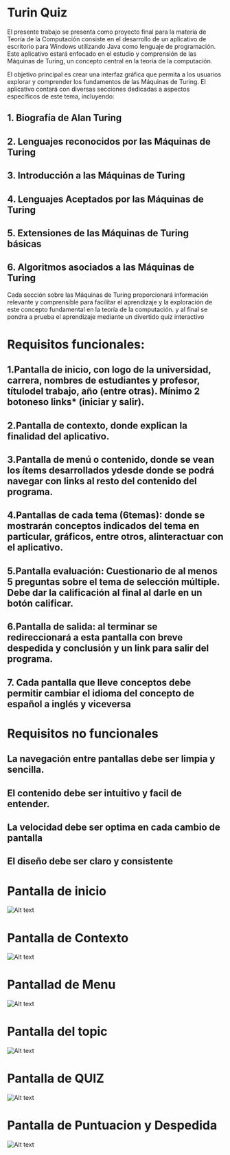 
# Turin Quiz 

El presente trabajo se presenta como proyecto final para la materia de Teoría de la Computación consiste en el desarrollo de un aplicativo de escritorio para Windows utilizando Java como lenguaje de programación. Este aplicativo estará enfocado en el estudio y comprensión de las Máquinas de Turing, un concepto central en la teoría de la computación.

El objetivo principal es crear una interfaz gráfica que permita a los usuarios explorar y comprender los fundamentos de las Máquinas de Turing. El aplicativo contará con diversas secciones dedicadas a aspectos específicos de este tema, incluyendo:

## 1. Biografía de Alan Turing

## 2. Lenguajes reconocidos por las Máquinas de Turing

## 3. Introducción a las Máquinas de Turing

## 4. Lenguajes Aceptados por las Máquinas de Turing

## 5. Extensiones de las Máquinas de Turing básicas

## 6. Algoritmos asociados a las Máquinas de Turing

Cada sección sobre las Máquinas de Turing proporcionará información relevante y comprensible para facilitar el aprendizaje y la exploración de este concepto fundamental en la teoría de la computación. y al final se pondra a prueba el aprendizaje mediante un divertido quiz interactivo

# Requisitos funcionales:

## 1.Pantalla  de  inicio,  con  logo  de  la  universidad,  carrera,  nombres  de  estudiantes  y profesor, títulodel  trabajo,  año  (entre otras).  Mínimo  2 botoneso  links*  (iniciar  y salir).

## 2.Pantalla de contexto, donde explican la finalidad del aplicativo.

## 3.Pantalla de menú o contenido, donde se vean los ítems desarrollados ydesde donde se podrá navegar con links al resto del contenido del programa.

## 4.Pantallas de cada tema (6temas): donde se mostrarán conceptos indicados del tema en particular, gráficos, entre otros, alinteractuar con el aplicativo.

## 5.Pantalla  evaluación:  Cuestionario  de  al  menos  5  preguntas  sobre  el  tema  de selección múltiple. Debe dar la calificación al final al darle en un botón calificar.

## 6.Pantalla de salida: al terminar se redireccionará a esta pantalla con breve despedida y conclusión y un link para salir del programa.

## 7. Cada pantalla que lleve conceptos debe permitir cambiar el idioma del concepto de español a inglés y viceversa


# Requisitos no funcionales

## La navegación entre pantallas debe ser limpia y sencilla.

## El contenido debe ser intuitivo y facil de entender.

## La velocidad debe ser optima en cada cambio de pantalla

## El diseño debe ser claro y consistente

# Pantalla de inicio
![Alt text](image.png)


# Pantalla de Contexto 
![Alt text](image-1.png)

# Pantallad de Menu
![Alt text](image-2.png)

# Pantalla del topic
![Alt text](image-3.png)

# Pantalla de QUIZ
![Alt text](image-4.png)

# Pantalla de Puntuacion y Despedida
![Alt text](image-5.png)


